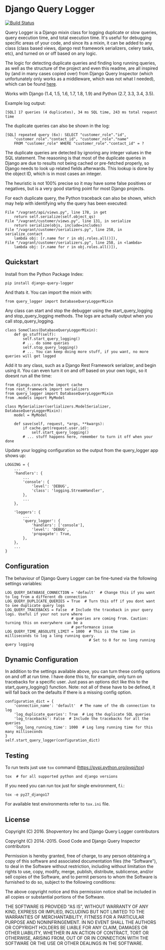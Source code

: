 # Django Query Logger

[![Build Status](https://travis-ci.org/4word/django-query-logger.svg?branch=master)](https://travis-ci.org/4word/django-query-logger?branch=master)

Query Logger is a Django mixin class for logging duplicate or slow queries, query execution time, 
and total execution time. It's useful for debugging specific areas of your code, and since its a
mixin, it can be added to any class (class based views, django rest framework serializers, celery
tasks, etc), and turned on or off based on any logic.

The logic for detecting duplicate queries and finding long running queries, as well as the 
structure of the project and even this readme, are all inspired by (and in many cases copied over) 
from Django Query Inspector (which unfortunately only works as a middleware, which was not what I needed), 
which can be found [here](https://github.com/dobarkod/django-queryinspect).

Works with Django (1.4, 1.5, 1.6, 1.7, 1.8, 1.9) and Python (2.7, 3.3, 3.4, 3.5).

Example log output:

    [SQL] 17 queries (4 duplicates), 34 ms SQL time, 243 ms total request time

The duplicate queries can also be shown in the log:

    [SQL] repeated query (6x): SELECT "customer_role"."id",
        "customer_role"."contact_id", "customer_role"."name"
        FROM "customer_role" WHERE "customer_role"."contact_id" = ?

The duplicate queries are detected by ignoring any integer values in the SQL
statement. The reasoning is that most of the duplicate queries in Django are
due to results not being cached or pre-fetched properly, so Django needs to
look up related fields afterwards. This lookup is done by the object ID, which
is in most cases an integer.

The heuristic is not 100% precise so it may have some false positives or
negatives, but is a very good starting point for most Django projects.

For each duplicate query, the Python traceback can also be shown, which may
help with identifying why the query has been executed:

    File "/vagrant/api/views.py", line 178, in get
        return self.serialize(self.object_qs)
    File "/vagrant/customer/views.py", line 131, in serialize
        return serialize(objs, include=includes)
    File "/vagrant/customer/serializers.py", line 258, in serialize_contact
        lambda obj: [r.name for r in obj.roles.all()]),
    File "/vagrant/customer/serializers.py", line 258, in <lambda>
        lambda obj: [r.name for r in obj.roles.all()]),

## Quickstart

Install from the Python Package Index:

    pip install django-query-logger

And thats it. You can import the mixin with:

    from query_logger import DatabaseQueryLoggerMixin
    
Any class can start and stop the debugger using the start_query_logging and stop_query_logging
methods. The logs are actually output when you call stop_query_logging.

    class SomeClass(DatabaseQueryLoggerMixin):
        def go_stuff(self):
            self.start_query_logging()
            # ... do some queries
            self.stop_query_logging()
            # ... You can keep doing more stuff, if you want, no more queries will get logged

Add it to any class, such as a Django Rest Framework serializer, and begin using it. You can even
turn it on and off based on your own logic, so it doesnt run all the time:

    from django.core.cache import cache
    from rest_framework import serializers
    from query_logger import DatabaseQueryLoggerMixin
    from .models import MyModel
    
    class MySerializer(serlializers.ModelSerializer, DatabaseQueryLoggerMixin):
        model = MyModel
        
        def save(self, request, *args, **kwargs):
            if cache.get(request.user.id):
                self.start_query_logging()
            # ... stuff happens here, remember to turn it off when your done
            

Update your logging configuration so the output from the query_logger app
shows up:

    LOGGING = {
        ...
        'handlers': {
            ...
            'console': {
                'level': 'DEBUG',
                'class': 'logging.StreamHandler',
            },
            ...
        },

        'loggers': {
            ...
            'query_logger': {
                'handlers': ['console'],
                'level': 'DEBUG',
                'propagate': True,
            },
        },
        ...
    }

## Configuration

The behaviour of Django Query Logger can be fine-tuned via the following
settings variables:

    LOG_QUERY_DATABASE_CONNECTION = 'default'  # Change this if you want to log from a different db connection
    LOG_QUERY_DUPLICATE_QUERIES = True  # Turn this off if you dont want to see duplicate query logs
    LOG_QUERY_TRACEBACKS = False  # Include the traceback in your query logs. Useful if your not sure where 
                                  # queries are coming from. Caution: turning this on everywhere can be a 
                                  # performance issue
    LOG_QUERY_TIME_ABSOLUTE_LIMIT = 1000  # This is the time in milliseconds to log a long running query. 
                                          # Set to 0 for no long running query logging

## Dynamic Configuration

In addition to the settings available above, you can turn these config options on and off at run time. I have
done this to, for example, only turn on tracebacks for a specific user. Just pass an options dict like this
to the start_query_logging() function. Note: not all of these have to be defined, it will fall back on the 
defaults if there is a missing config option.

    configuration_dict = {
        'connection_name': 'default'  # The name of the db connection to log
        'log_duplicate_queries': True  # Log the duplicate SQL queries
        'log_tracebacks': False  # Include the tracebacks for all the queries
        'log_long_running_time': 1000  # Log long running time for this many milliseconds
    }
    self.start_query_logger(configuration_dict)

## Testing

To run tests just use `tox` command (https://pypi.python.org/pypi/tox)

    tox  # for all supported python and django versions

If you need you can run tox just for single environment, f.i.:

    tox -e py27_django17

For available test environments refer to `tox.ini` file.


## License

Copyright (C) 2016. Shopventory Inc and Django Query Logger contributors

Copyright (C) 2014.-2015. Good Code and Django Query Inspector contributors

Permission is hereby granted, free of charge, to any person obtaining a copy
of this software and associated documentation files (the "Software"), to deal
in the Software without restriction, including without limitation the rights
to use, copy, modify, merge, publish, distribute, sublicense, and/or sell
copies of the Software, and to permit persons to whom the Software is
furnished to do so, subject to the following conditions:

The above copyright notice and this permission notice shall be included in
all copies or substantial portions of the Software.

THE SOFTWARE IS PROVIDED "AS IS", WITHOUT WARRANTY OF ANY KIND, EXPRESS OR
IMPLIED, INCLUDING BUT NOT LIMITED TO THE WARRANTIES OF MERCHANTABILITY,
FITNESS FOR A PARTICULAR PURPOSE AND NONINFRINGEMENT. IN NO EVENT SHALL THE
AUTHORS OR COPYRIGHT HOLDERS BE LIABLE FOR ANY CLAIM, DAMAGES OR OTHER
LIABILITY, WHETHER IN AN ACTION OF CONTRACT, TORT OR OTHERWISE, ARISING FROM,
OUT OF OR IN CONNECTION WITH THE SOFTWARE OR THE USE OR OTHER DEALINGS IN
THE SOFTWARE.
